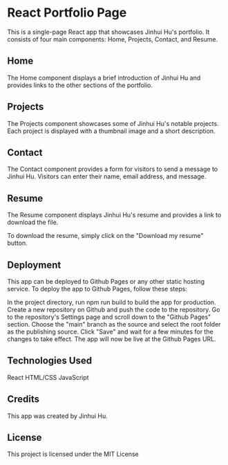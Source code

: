 # React Portfolio Page

This is a single-page React app that showcases Jinhui Hu's portfolio. It consists of four main components: Home, Projects, Contact, and Resume.

## Home

The Home component displays a brief introduction of Jinhui Hu and provides links to the other sections of the portfolio.

## Projects

The Projects component showcases some of Jinhui Hu's notable projects. Each project is displayed with a thumbnail image and a short description.

## Contact

The Contact component provides a form for visitors to send a message to Jinhui Hu. Visitors can enter their name, email address, and message.

## Resume

The Resume component displays Jinhui Hu's resume and provides a link to download the file.

To download the resume, simply click on the "Download my resume" button.

## Deployment

This app can be deployed to Github Pages or any other static hosting service. To deploy the app to Github Pages, follow these steps:

In the project directory, run npm run build to build the app for production.
Create a new repository on Github and push the code to the repository.
Go to the repository's Settings page and scroll down to the "Github Pages" section.
Choose the "main" branch as the source and select the root folder as the publishing source.
Click "Save" and wait for a few minutes for the changes to take effect.
The app will now be live at the Github Pages URL.

## Technologies Used

React
HTML/CSS
JavaScript

## Credits

This app was created by Jinhui Hu.

## License

This project is licensed under the MIT License
